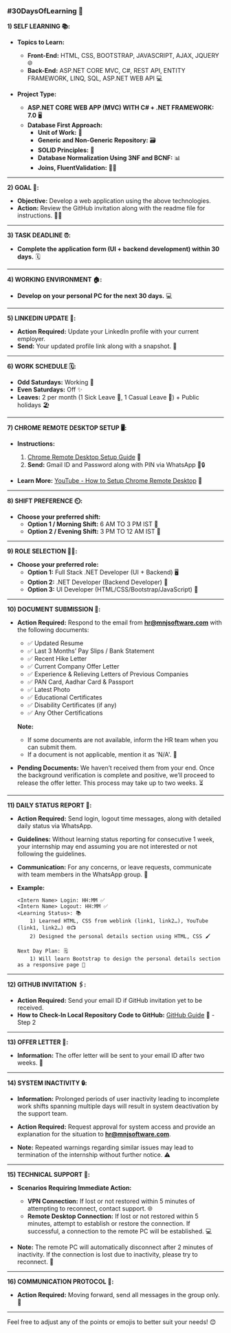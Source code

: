 ### #30DaysOfLearning 🚀

**1) SELF LEARNING 📚:**
- **Topics to Learn:**
  - **Front-End:** HTML, CSS, BOOTSTRAP, JAVASCRIPT, AJAX, JQUERY 🌐
  - **Back-End:** ASP.NET CORE MVC, C#, REST API, ENTITY FRAMEWORK, LINQ, SQL, ASP.NET WEB API 💻

- **Project Type:** 
  - **ASP.NET CORE WEB APP (MVC) WITH C# + .NET FRAMEWORK: 7.0** 🖥️
  - **Database First Approach:**
    - **Unit of Work:** 🔄
    - **Generic and Non-Generic Repository:** 🗃️
    - **SOLID Principles:** 📏
    - **Database Normalization Using 3NF and BCNF:** 📊
    - **Joins, FluentValidation:** 🔗✅

---

**2) GOAL 🎯:**
- **Objective:** Develop a web application using the above technologies.
- **Action:** Review the GitHub invitation along with the readme file for instructions. 📧📜

---

**3) TASK DEADLINE ⏰:**
- **Complete the application form (UI + backend development) within 30 days.** 🗓️

---

**4) WORKING ENVIRONMENT 🏠:**
- **Develop on your personal PC for the next 30 days.** 💻

---

**5) LINKEDIN UPDATE 🔗:**
- **Action Required:** Update your LinkedIn profile with your current employer. 
- **Send:** Your updated profile link along with a snapshot. 📸

---

**6) WORK SCHEDULE 🗓️:**
- **Odd Saturdays:** Working 📅
- **Even Saturdays:** Off ✨
- **Leaves:** 2 per month (1 Sick Leave 🤒, 1 Casual Leave 🎉) + Public holidays 🏖️

---

**7) CHROME REMOTE DESKTOP SETUP 🖥️:**
- **Instructions:**
  1. [Chrome Remote Desktop Setup Guide](https://drive.google.com/file/d/14HNezA6LU3QlmzAzxp2DDBSKlaR86Aqm) 📑
  2. **Send:** Gmail ID and Password along with PIN via WhatsApp 📲🔒

- **Learn More:** [YouTube - How to Setup Chrome Remote Desktop](https://www.youtube.com) 🎥

---

**8) SHIFT PREFERENCE ⏲️:**
- **Choose your preferred shift:**
  - **Option 1 / Morning Shift:** 6 AM TO 3 PM IST 🌅
  - **Option 2 / Evening Shift:** 3 PM TO 12 AM IST 🌇

---

**9) ROLE SELECTION 👩‍💻:**
- **Choose your preferred role:**
  - **Option 1:** Full Stack .NET Developer (UI + Backend) 🖥️
  - **Option 2:** .NET Developer (Backend Developer) 🔧
  - **Option 3:** UI Developer (HTML/CSS/Bootstrap/JavaScript) 🎨

---

**10) DOCUMENT SUBMISSION 📄:**
- **Action Required:** Respond to the email from **hr@mnjsoftware.com** with the following documents:
  - ✅ Updated Resume
  - ✅ Last 3 Months’ Pay Slips / Bank Statement
  - ✅ Recent Hike Letter
  - ✅ Current Company Offer Letter
  - ✅ Experience & Relieving Letters of Previous Companies
  - ✅ PAN Card, Aadhar Card & Passport
  - ✅ Latest Photo
  - ✅ Educational Certificates
  - ✅ Disability Certificates (if any)
  - ✅ Any Other Certifications

  **Note:** 
  - If some documents are not available, inform the HR team when you can submit them.
  - If a document is not applicable, mention it as 'N/A'. 📝

- **Pending Documents:** We haven’t received them from your end. Once the background verification is complete and positive, we’ll proceed to release the offer letter. This process may take up to two weeks. ⏳

---

**11) DAILY STATUS REPORT 📅:**
- **Action Required:** Send login, logout time messages, along with detailed daily status via WhatsApp. 
- **Guidelines:** Without learning status reporting for consecutive 1 week, your internship may end assuming you are not interested or not following the guidelines.

- **Communication:** For any concerns, or leave requests, communicate with team members in the WhatsApp group. 💬

- **Example:**
  ```text
  <Intern Name> Login: HH:MM ✅
  <Intern Name> Logout: HH:MM ✅
  <Learning Status>: 📚
      1) Learned HTML, CSS from weblink (link1, link2…), YouTube (link1, link2…) 🌐📺
      2) Designed the personal details section using HTML, CSS 🖌️

  Next Day Plan: 🗒️
      1) Will learn Bootstrap to design the personal details section as a responsive page 📏
  ```

---

**12) GITHUB INVITATION 🖇️:**
- **Action Required:** Send your email ID if GitHub invitation yet to be received.
- **How to Check-In Local Repository Code to GitHub:** [GitHub Guide](https://docs.github.com/en/get-started/start-your-journey/uploading-a-project-to-github) 📁 - Step 2

---

**13) OFFER LETTER 📨:**
- **Information:** The offer letter will be sent to your email ID after two weeks. 📅

---

**14) SYSTEM INACTIVITY 🔒:**
- **Information:** Prolonged periods of user inactivity leading to incomplete work shifts spanning multiple days will result in system deactivation by the support team.

- **Action Required:** Request approval for system access and provide an explanation for the situation to **hr@mnjsoftware.com**.

- **Note:** Repeated warnings regarding similar issues may lead to termination of the internship without further notice. ⚠️

---

**15) TECHNICAL SUPPORT 🚨:**
- **Scenarios Requiring Immediate Action:**
  - **VPN Connection:** If lost or not restored within 5 minutes of attempting to reconnect, contact support. 🌐
  - **Remote Desktop Connection:** If lost or not restored within 5 minutes, attempt to establish or restore the connection. If successful, a connection to the remote PC will be established. 💻

- **Note:** The remote PC will automatically disconnect after 2 minutes of inactivity. If the connection is lost due to inactivity, please try to reconnect. 🔄

---

**16) COMMUNICATION PROTOCOL 📢:**
- **Action Required:** Moving forward, send all messages in the group only. 💬

---

Feel free to adjust any of the points or emojis to better suit your needs! 😊
